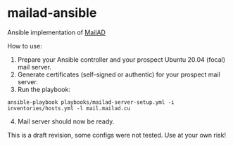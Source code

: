 # mailad-ansible
Ansible implementation of [MailAD](https://github.com/stdevPavelmc/mailad)

How to use:

1. Prepare your Ansible controller and your prospect Ubuntu 20.04 (focal) mail server.
2. Generate certificates (self-signed or authentic) for your prospect mail server.
3. Run the playbook:

`ansible-playbook playbooks/mailad-server-setup.yml -i inventories/hosts.yml -l mail.mailad.cu`

4. Mail server should now be ready.

This is a draft revision, some configs were not tested. Use at your own risk!
